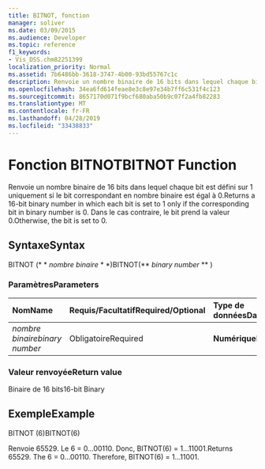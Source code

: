 ```yaml
---
title: BITNOT, fonction
manager: soliver
ms.date: 03/09/2015
ms.audience: Developer
ms.topic: reference
f1_keywords:
- Vis_DSS.chm82251399
localization_priority: Normal
ms.assetid: 7b6486bb-3618-3747-4b00-93bd55767c1c
description: Renvoie un nombre binaire de 16 bits dans lequel chaque bit est défini sur 1 uniquement si le bit correspondant en nombre binaire est égal à 0. Dans le cas contraire, le bit prend la valeur 0.
ms.openlocfilehash: 34ea6fd614feae8e3c8e97e34b7ff6c531f4c123
ms.sourcegitcommit: 8657170d071f9bcf680aba50b9c07f2a4fb82283
ms.translationtype: MT
ms.contentlocale: fr-FR
ms.lasthandoff: 04/28/2019
ms.locfileid: "33438833"
---
```

# <a name="bitnot-function"></a><span data-ttu-id="06f54-104">Fonction BITNOT</span><span class="sxs-lookup"><span data-stu-id="06f54-104">BITNOT Function</span></span>

<span data-ttu-id="06f54-105">Renvoie un nombre binaire de 16 bits dans lequel chaque bit est défini sur 1 uniquement si le bit correspondant en nombre binaire est égal à 0.</span><span class="sxs-lookup"><span data-stu-id="06f54-105">Returns a 16-bit binary number in which each bit is set to 1 only if the corresponding bit in binary number is 0.</span></span> <span data-ttu-id="06f54-106">Dans le cas contraire, le bit prend la valeur 0.</span><span class="sxs-lookup"><span data-stu-id="06f54-106">Otherwise, the bit is set to 0.</span></span>
  
## <a name="syntax"></a><span data-ttu-id="06f54-107">Syntaxe</span><span class="sxs-lookup"><span data-stu-id="06f54-107">Syntax</span></span>

<span data-ttu-id="06f54-108">BITNOT (\* \* *nombre binaire* \* \*)</span><span class="sxs-lookup"><span data-stu-id="06f54-108">BITNOT(\*\* *binary number* \*\* )</span></span> 
  
### <a name="parameters"></a><span data-ttu-id="06f54-109">Paramètres</span><span class="sxs-lookup"><span data-stu-id="06f54-109">Parameters</span></span>

|<span data-ttu-id="06f54-110">**Nom**</span><span class="sxs-lookup"><span data-stu-id="06f54-110">**Name**</span></span>|<span data-ttu-id="06f54-111">**Requis/Facultatif**</span><span class="sxs-lookup"><span data-stu-id="06f54-111">**Required/Optional**</span></span>|<span data-ttu-id="06f54-112">**Type de données**</span><span class="sxs-lookup"><span data-stu-id="06f54-112">**Data Type**</span></span>|<span data-ttu-id="06f54-113">**Description**</span><span class="sxs-lookup"><span data-stu-id="06f54-113">**Description**</span></span>|
|:-----|:-----|:-----|:-----|
| <span data-ttu-id="06f54-114">_nombre binaire_</span><span class="sxs-lookup"><span data-stu-id="06f54-114">_binary number_</span></span> <br/> |<span data-ttu-id="06f54-115">Obligatoire</span><span class="sxs-lookup"><span data-stu-id="06f54-115">Required</span></span>  <br/> |<span data-ttu-id="06f54-116">**Numérique**</span><span class="sxs-lookup"><span data-stu-id="06f54-116">**Numeric**</span></span> <br/> |<span data-ttu-id="06f54-117">Nombre binaire de 16 bits.</span><span class="sxs-lookup"><span data-stu-id="06f54-117">A 16-bit binary number.</span></span>  <br/> |
   
### <a name="return-value"></a><span data-ttu-id="06f54-118">Valeur renvoyée</span><span class="sxs-lookup"><span data-stu-id="06f54-118">Return value</span></span>

<span data-ttu-id="06f54-119">Binaire de 16 bits</span><span class="sxs-lookup"><span data-stu-id="06f54-119">16-bit Binary</span></span>
  
## <a name="example"></a><span data-ttu-id="06f54-120">Exemple</span><span class="sxs-lookup"><span data-stu-id="06f54-120">Example</span></span>

<span data-ttu-id="06f54-121">BITNOT (6)</span><span class="sxs-lookup"><span data-stu-id="06f54-121">BITNOT(6)</span></span>
  
<span data-ttu-id="06f54-p103">Renvoie 65529. Le 6 = 0...00110. Donc, BITNOT(6) = 1...11001.</span><span class="sxs-lookup"><span data-stu-id="06f54-p103">Returns 65529. The 6 = 0...00110. Therefore, BITNOT(6) = 1...11001.</span></span>
  

